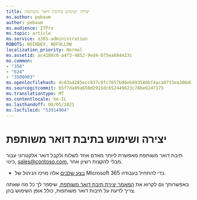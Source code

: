 ```yaml
---
title: יצירה ושימוש בתיבת דואר משותפת
ms.author: pebaum
author: pebaum
ms.audience: ITPro
ms.topic: article
ms.service: o365-administration
ROBOTS: NOINDEX, NOFOLLOW
localization_priority: Normal
ms.assetid: ac4188c0-a4f3-4852-9ed4-075ea684423c
ms.common:
- "358"
- "624"
- "3500003"
ms.openlocfilehash: 4c03a4285ecc837c0fc7657bd6eb893586bf4aca0733ea306d6f6c783ff402d6
ms.sourcegitcommit: b5f7da89a650d2915dc652449623c78be6247175
ms.translationtype: MT
ms.contentlocale: he-IL
ms.lasthandoff: 08/05/2021
ms.locfileid: "53914904"
---
```

# <a name="create-and-use-a-shared-mailbox"></a>יצירה ושימוש בתיבת דואר משותפת

תיבת דואר משותפת מאפשרת ליותר מאדם אחד לשלוח ולקבל דואר אלקטרוני עבור כינוי, sales@contoso.com, מבלי להקצות רשיון אחר.
  
- [בצע שלבים](https://portal.office.com/AdminPortal/Home#/AssistedGuide/addemailoptions) אלה מרכז הניהול של Microsoft 365 כדי להתחיל בעבודה. 

באפשרותך גם לקרוא את [המאמר יצירת תיבת דואר משותפת,](https://docs.microsoft.com/microsoft-365/admin/email/create-a-shared-mailbox) שיספר לך כל מה שאתה צריך לדעת על תיבות דואר משותפות, כולל אופן השימוש בהן.
  